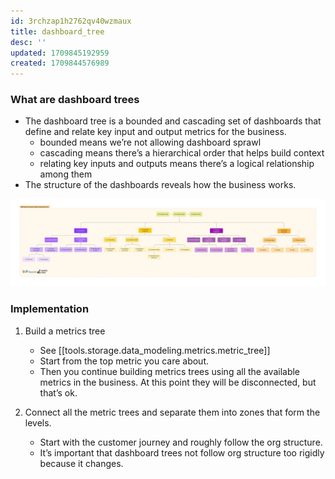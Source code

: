 ```yaml
---
id: 3rchzap1h2762qv40wzmaux
title: dashboard_tree
desc: ''
updated: 1709845192959
created: 1709844576989
---
```


### What are dashboard trees
- The dashboard tree is a bounded and cascading set of dashboards that define and relate key input and output metrics for the business.
  - bounded means we’re not allowing dashboard sprawl
  - cascading means there’s a hierarchical order that helps build context
  - relating key inputs and outputs means there’s a logical relationship among them
- The structure of the dashboards reveals how the business works. 

![alt text](dashboard_tree.png)

### Implementation

1. Build a metrics tree 
    - See [[tools.storage.data_modeling.metrics.metric_tree]]
    - Start from the top metric you care about. 
    - Then you continue building metrics trees using all the available metrics in the business. At this point they will be disconnected, but that’s ok.

1. Connect all the metric trees and separate them into zones that form the levels.
   - Start with the customer journey and roughly follow the org structure. 
   - It’s important that dashboard trees not follow org structure too rigidly because it changes.

